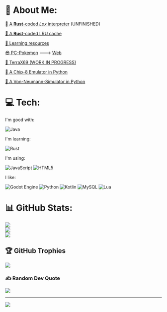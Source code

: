 # 💫 About Me:
[🦀 A **Rust**-coded _Lox_ interpreter](https://github.com/Garkatron/Rust-Lox-Interpreter) (UNFINISHED)

[🦀 A **Rust**-coded LRU cache](https://github.com/Garkatron/LRU-Cache-Rust)

[📀 Learning resources](https://github.com/Garkatron/IWantToLearnX)

[😎 PC-Pokemon](https://github.com/Garkatron/PC-PokeApi) ---> [Web](https://garkatron.github.io/PC-PokeApi/)

[🗽 TerraX69 (WORK IN PROGRESS)](https://github.com/Garkatron/TerraX69-JS)

[🐍 A Chip-8 Emulator in Python](https://github.com/Garkatron/Von-Neumann-Simulator)

[🐍 A Von-Neumann-Simulator in Python](https://github.com/Garkatron/Von-Neumann-Simulator)

# 💻 Tech:
I'm good with:

![Java](https://img.shields.io/badge/java-%23ED8B00.svg?style=for-the-badge&logo=openjdk&logoColor=white) 

I'm learning:

![Rust](https://img.shields.io/badge/rust-%23000000.svg?style=for-the-badge&logo=rust&logoColor=white) 

I'm using:

![JavaScript](https://img.shields.io/badge/javascript-%23323330.svg?style=for-the-badge&logo=javascript&logoColor=%23F7DF1E) 
![HTML5](https://img.shields.io/badge/html5-%23E34F26.svg?style=for-the-badge&logo=html5&logoColor=white) 

I like:

![Godot Engine](https://img.shields.io/badge/GODOT-%23FFFFFF.svg?style=for-the-badge&logo=godot-engine)
![Python](https://img.shields.io/badge/python-3670A0?style=for-the-badge&logo=python&logoColor=ffdd54) 
![Kotlin](https://img.shields.io/badge/kotlin-%237F52FF.svg?style=for-the-badge&logo=kotlin&logoColor=white) ![MySQL](https://img.shields.io/badge/mysql-4479A1.svg?style=for-the-badge&logo=mysql&logoColor=white) 
![Lua](https://img.shields.io/badge/lua-%232C2D72.svg?style=for-the-badge&logo=lua&logoColor=white) 

# 📊 GitHub Stats:
![](https://github-readme-stats.vercel.app/api?username=Garkatron&theme=dark&hide_border=false&include_all_commits=true&count_private=true)<br/>
![](https://github-readme-streak-stats.herokuapp.com/?user=Garkatron&theme=dark&hide_border=false)<br/>
![](https://github-readme-stats.vercel.app/api/top-langs/?username=Garkatron&theme=dark&hide_border=false&include_all_commits=true&count_private=true&layout=compact)

## 🏆 GitHub Trophies
![](https://github-profile-trophy.vercel.app/?username=Garkatron&theme=radical&no-frame=true&no-bg=true&margin-w=4)

### ✍️ Random Dev Quote
![](https://quotes-github-readme.vercel.app/api?type=horizontal&theme=tokyonight)

---
[![](https://visitcount.itsvg.in/api?id=Garkatron&icon=2&color=0)](https://visitcount.itsvg.in)

<!-- Proudly created with GPRM ( https://gprm.itsvg.in ) -->

